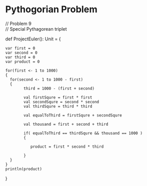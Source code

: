 
# Pythogorian Problem


// Problem 9  
// Special Pythagorean triplet  
    
 def ProjectEuler(): Unit = {
    
    var first = 0
    var second = 0
    var third = 0
    var product = 0
    
    for(first <- 1 to 1000)
    {
      for(second <- 1 to 1000 - first)
      {   
            third = 1000 - (first + second)
            
            val firstSqure = first * first
            val secondSqure = second * second
            val thirdSqure = third * third
            
            val equalToThird = firstSqure + secondSqure
                        
            val thousand = first + second + third
            
            if( equalToThird == thirdSqure && thousand == 1000 )
            {
              
               product = first * second * third
              
            }
      }
    }
    println(product)
  }
